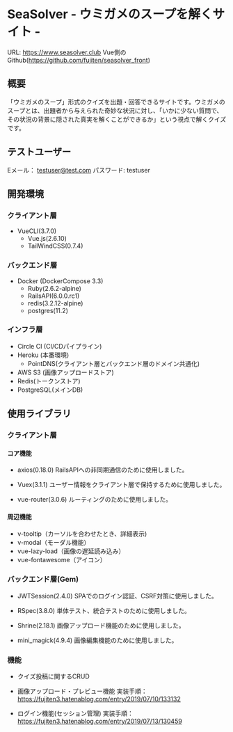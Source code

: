 # SeaSolver - ウミガメのスープを解くサイト -

URL: https://www.seasolver.club
Vue側のGithub(https://github.com/fujiten/seasolver_front)

## 概要

「ウミガメのスープ」形式のクイズを出題・回答できるサイトです。ウミガメのスープとは、出題者から与えられた奇妙な状況に対し、「いかに少ない質問で、その状況の背景に隠された真実を解くことができるか」という視点で解くクイズです。

## テストユーザー

Eメール： testuser@test.com
パスワード: testuser

## 

## 開発環境

### クライアント層

- VueCLI(3.7.0)
  - Vue.js(2.6.10)
  - TailWindCSS(0.7.4)

### バックエンド層

- Docker (DockerCompose 3.3)
  - Ruby(2.6.2-alpine)
  - RailsAPI(6.0.0.rc1)
  - redis(3.2.12-alpine)
  - postgres(11.2)

### インフラ層

- Circle CI (CI/CDパイプライン)
- Heroku (本番環境)
  - PointDNS(クライアント層とバックエンド層のドメイン共通化)
- AWS S3 (画像アップロードストア)
- Redis(トークンストア)
- PostgreSQL(メインDB)

## 使用ライブラリ

### クライアント層

#### コア機能

- axios(0.18.0)
RailsAPIへの非同期通信のために使用しました。

- Vuex(3.1.1)
ユーザー情報をクライアント層で保持するために使用しました。

- vue-router(3.0.6)
ルーティングのために使用しました。

#### 周辺機能

- v-tooltip（カーソルを合わせたとき、詳細表示)
- v-modal（モーダル機能）
- vue-lazy-load（画像の遅延読み込み）
- vue-fontawesome（アイコン）

### バックエンド層(Gem)

- JWTSession(2.4.0)
SPAでのログイン認証、CSRF対策に使用しました。

- RSpec(3.8.0)
単体テスト、統合テストのために使用しました。

- Shrine(2.18.1)
画像アップロード機能のために使用しました。

- mini_magick(4.9.4)
画像編集機能のために使用しました。

### 機能

- クイズ投稿に関するCRUD

- 画像アップロード・プレビュー機能
実装手順：https://fujiten3.hatenablog.com/entry/2019/07/10/133132

- ログイン機能(セッション管理)
実装手順：https://fujiten3.hatenablog.com/entry/2019/07/13/130459


